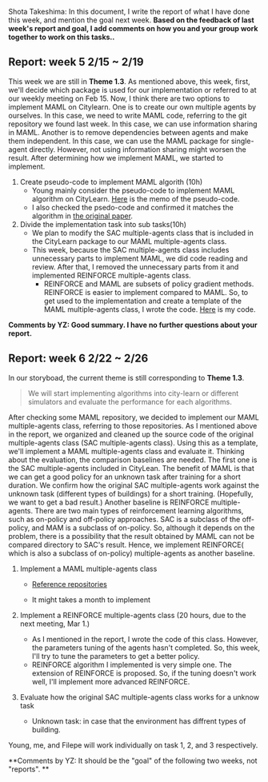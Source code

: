 Shota Takeshima: In this document, I write the report of what I have done this week, and mention the goal next week. **Based on the feedback of last week's report and goal, I add comments on how you and your group work together to work on this tasks..**

## Report: week 5 2/15 ~ 2/19

This week we are still in **Theme 1.3**. As mentioned above, this week, first, we'll decide which package is used for our implementation or referred to at our weekly meeting on Feb 15. Now, I think there are two options to implement MAML on Citylearn. One is to create our own multiple agents by ourselves. In this case, we need to write MAML code, referring to the git repository we found last week. In this case, we can use information sharing in MAML. Another is to remove dependencies between agents and make them independent. In this case, we can use the MAML package for single-agent directly. However, not using information sharing might worsen the result. After determining how we implement MAML, we started to implement. 

1. Create pseudo-code to implement MAML algorith (10h)
   * Young mainly consider the pseudo-code to implement MAML algorithm on CityLearn. [Here](https://gitlab.oit.duke.edu/duke-mids/workingprojectrepositories/2020-2021/power-grid/-/blob/master/40_docs/psuedocode.pdf) is the memo of the pseudo-code.
   * I also checked the psedo-code and confirmed it matches the algorithm in [the original paper](https://arxiv.org/abs/1703.03400).
2. Divide the implementation task into sub tasks(10h)
   * We plan to modify the SAC multiple-agents class that is included in the CityLearn package to our MAML multiple-agents class.
   * This week, because the SAC multiple-agents class includes unnecessary parts to implement MAML, we did code reading and review. After that, I removed the unnecessary parts from it and implemented REINFORCE multiple-agents class.
     * REINFORCE and MAML are subsets of policy gradient methods. REINFORCE is easier to implement compared to MAML. So, to get used to the implementation and create a template of the MAML multiple-agents class, I wrote the code. [Here](https://gitlab.oit.duke.edu/duke-mids/workingprojectrepositories/2020-2021/power-grid/-/blob/master/10_code/CityLearn_REINFORCE_agent.ipynb) is my code.

**Comments by YZ: Good summary. I have no further questions about your report.**

## Report: week 6 2/22 ~ 2/26

In our storyboad, the current theme is still corresponding to **Theme 1.3**.

> We will start implementing algorithms into city-learn or different simulators and evaluate the performance for each algorithms. 

After checking some MAML repository, we decided to implement our MAML multiple-agents class, referring to those repositories. As I mentioned above in the report, we organized and cleaned up the source code of the original multiple-agents class (SAC multiple-agents class). Using this as a template, we'll implement a MAML multiple-agents class and evaluate it. Thinking about the evaluation, the comparison baselines are needed. The first one is the SAC multiple-agents included in CityLean. The benefit of MAML is that we can get a good policy for an unknown task after training for a short duration. We confirm how the original SAC multiple-agents work against the unknown task (different types of buildings) for a short training. (Hopefully, we want to get a bad result.) Another baseline is REINFORCE multiple-agents. There are two main types of reinforcement learning algorithms, such as on-policy and off-policy approaches. SAC is a subclass of the off-policy, and MAM is a subclass of on-policy. So, although it depends on the problem, there is a possibility that the result obtained by MAML can not be compared directory to SAC's result. Hence, we implement REINFORCE( which is also a subclass of on-policy) multiple-agents as another baseline.

1. Implement a MAML multiple-agents class

   * [Reference repositories](https://github.com/shunzh/pytorch-maml-rl)

   * It might takes a month to implement

2. Implement a REINFORCE multiple-agents class (20 hours, due to the next meeting, Mar 1.)

   * As I mentioned in the report, I wrote the code of this class. However, the parameters tuning of the agents hasn't completed. So, this week, I'll try to tune the parameters to get a better policy.
   * REINFORCE algorithm I implemented is very simple one. The extension of REINFORCE is proposed. So, if the tuning doesn't work well, I'll implement more advanced REINFORCE.

3. Evaluate how the original SAC multiple-agents class works for a unknow task

   * Unknown task: in case that the environment has diffrent types of building.

Young, me, and Filepe will work individually on task 1, 2, and 3 respectively.

**Comments by YZ: It should be the "goal" of the following two weeks, not "reports". **




